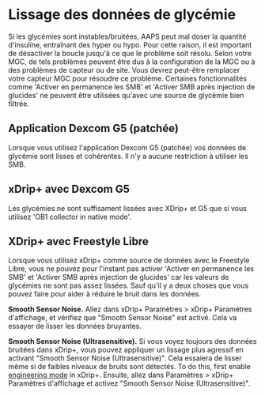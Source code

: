 # Lissage des données de glycémie

Si les glycémies sont instables/bruitées, AAPS peut mal doser la quantité d'insuline, entraînant des hyper ou hypo. Pour cette raison, il est important de désactiver la boucle jusqu'à ce que le problème soit résolu. Selon votre MGC, de tels problèmes peuvent être dus à la configuration de la MGC ou à des problèmes de capteur ou de site. Vous devrez peut-être remplacer votre capteur MGC pour résoudre ce problème. Certaines fonctionnalités comme 'Activer en permanence les SMB' et 'Activer SMB après injection de glucides' ne peuvent être utilisées qu'avec une source de glycémie bien filtrée.

## Application Dexcom G5 (patchée)

Lorsque vous utilisez l'application Dexcom G5 (patchée) vos données de glycémie sont lisses et cohérentes. Il n'y a aucune restriction à utiliser les SMB.

## xDrip+ avec Dexcom G5

Les glycémies ne sont suffisament lissées avec XDrip+ et G5 que si vous utilisez 'OB1 collector in native mode'.

## XDrip+ avec Freestyle Libre

Lorsque vous utilisez xDrip+ comme source de données avec le Freestyle Libre, vous ne pouvez pour l'instant pas activer 'Activer en permanence les SMB' et 'Activer SMB après injection de glucides' car les valeurs de glycémies ne sont pas assez lissées. Sauf qu'il y a deux choses que vous pouvez faire pour aider à réduire le bruit dans les données.

**Smooth Sensor Noise.** Allez dans xDrip+ Paramètres > xDrip+ Paramètres d'affichage, et vérifiez que "Smooth Sensor Noise" est activé. Cela va essayer de lisser les données bruyantes.

**Smooth Sensor Noise (Ultrasensitive).** Si vous voyez toujours des données bruitées dans xDrip+, vous pouvez appliquer un lissage plus agressif en activant "Smooth Sensor Noise (Ultrasensitive)". Cela essaiera de lisser même si de faibles niveaux de bruits sont détectés. To do this, first enable [engineering mode](Enabling-Engineering-Mode-in-xDrip.md) in xDrip+. Ensuite, allez dans Paramètres > xDrip+ Paramètres d'affichage et activez "Smooth Sensor Noise (Ultrasensitive)".
